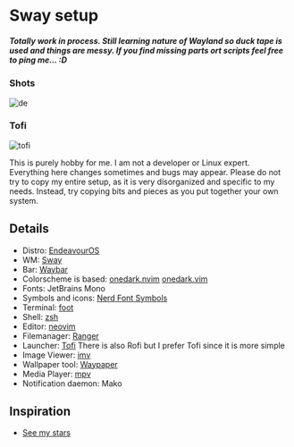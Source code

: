 # Sway setup
#####  Totally work in process. Still learning nature of Wayland so duck tape is used and things are messy. If you find missing parts ort scripts feel free to ping me... :D

### Shots
![de](https://github.com/bitterhalt/Sway-Dotfiles/assets/95308907/c72a8e12-26ec-4404-8738-b78157ea36dd)

### Tofi
![tofi](https://github.com/bitterhalt/Sway-Dotfiles/assets/95308907/1d70efd8-7898-48af-ad55-69813f184767)

This is purely hobby for me. I am not a developer or Linux expert. Everything here changes sometimes and bugs may appear.
Please do not try to copy my entire setup, as it is very disorganized and specific to my needs. Instead, try copying bits and pieces as you put together your own system. 

## Details
- Distro: [EndeavourOS](https://endeavouros.com/)
 - WM: [Sway](https://github.com/swaywm/sway)
 - Bar: [Waybar](https://github.com/Alexays/Waybar)
- Colorscheme is based: [onedark.nvim](https://github.com/navarasu/onedark.nvim) [onedark.vim](https://github.com/joshdick/onedark.vim)
- Fonts: JetBrains Mono
- Symbols and icons: [Nerd Font Symbols](https://archlinux.org/packages/extra/any/ttf-nerd-fonts-symbols/) 
- Terminal: [foot](https://codeberg.org/dnkl/foot)
 - Shell: [zsh](https://www.zsh.org/)
 - Editor: [neovim](https://neovim.io/)
 - Filemanager: [Ranger](https://github.com/ranger/ranger)
 - Launcher: [Tofi](https://github.com/philj56/tofi) There is also Rofi but I prefer Tofi since it is more simple
 - Image Viewer: [imv](https://sr.ht/~exec64/imv/)
 - Wallpaper tool: [Waypaper](https://github.com/anufrievroman/waypaper)
- Media Player: [mpv](https://mpv.io/)
- Notification daemon: Mako

## Inspiration 
- [See my stars](https://github.com/bitterhalt?tab=stars) 

